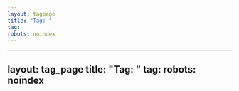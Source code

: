 ```yaml
---
layout: tagpage
title: "Tag: "
tag: 
robots: noindex
---
```

---
layout: tag_page
title: "Tag: "
tag: 
robots: noindex
---
